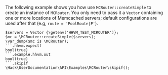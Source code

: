 The following example shows you how use `MCRouter::createSimple` to create an instance of `MCRouter`. You only need to pass it a `Vector` containing one or more locations of Memcached servers; default configurations are used after that (e.g, `route = 'PoolRoute|P'`).

```basic-usage.php
$servers = Vector {\getenv('HHVM_TEST_MCROUTER')};
$mc = \MCRouter::createSimple($servers);
\var_dump($mc is \MCRouter);
```.hhvm.expectf
bool(true)
```.example.hhvm.out
bool(true)
```.skipif
\Hack\UserDocumentation\API\Examples\MCRouter\skipif();
```
